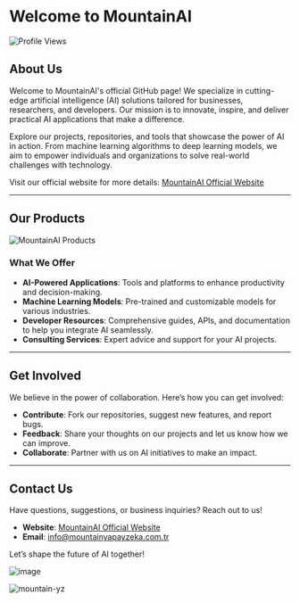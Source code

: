 <!--
## Hi there 👋

**Mountain-YZ/Mountain-YZ** is a ✨ _special_ ✨ repository because its `README.md` (this file) appears on your GitHub profile.

Here are some ideas to get you started:

- 🔭 I’m currently working on ...
- 🌱 I’m currently learning ...
- 👯 I’m looking to collaborate on ...
- 🤔 I’m looking for help with ...
- 💬 Ask me about ...
- 📫 How to reach me: ...
- 😄 Pronouns: ...
- ⚡ Fun fact: ...
-->

# Welcome to MountainAI

![Profile Views](https://komarev.com/ghpvc/?username=mountain-yz&label=Profile%20views&color=0e75b6&style=flat)

## About Us

Welcome to MountainAI's official GitHub page! We specialize in cutting-edge artificial intelligence (AI) solutions tailored for businesses, researchers, and developers. Our mission is to innovate, inspire, and deliver practical AI applications that make a difference.

Explore our projects, repositories, and tools that showcase the power of AI in action. From machine learning algorithms to deep learning models, we aim to empower individuals and organizations to solve real-world challenges with technology.

Visit our official website for more details: [MountainAI Official Website](https://www.mountainyapayzeka.com.tr/)

---

## Our Products

![MountainAI Products](https://github.com/user-attachments/assets/a6675ebf-1a07-4beb-b7d2-8e8dd308a31c)

### What We Offer

- **AI-Powered Applications**: Tools and platforms to enhance productivity and decision-making.
- **Machine Learning Models**: Pre-trained and customizable models for various industries.
- **Developer Resources**: Comprehensive guides, APIs, and documentation to help you integrate AI seamlessly.
- **Consulting Services**: Expert advice and support for your AI projects.

---

## Get Involved

We believe in the power of collaboration. Here’s how you can get involved:

- **Contribute**: Fork our repositories, suggest new features, and report bugs.
- **Feedback**: Share your thoughts on our projects and let us know how we can improve.
- **Collaborate**: Partner with us on AI initiatives to make an impact.

---

## Contact Us

Have questions, suggestions, or business inquiries? Reach out to us!

- **Website**: [MountainAI Official Website](https://www.mountainyapayzeka.com.tr/)
- **Email**: [info@mountainyapayzeka.com.tr](mailto:info@mountainyapayzeka.com.tr)

Let’s shape the future of AI together!

![image](https://github.com/user-attachments/assets/a6675ebf-1a07-4beb-b7d2-8e8dd308a31c)


<p align="left"> <img src="https://komarev.com/ghpvc/?username=mountain-yz&label=Profile%20views&color=0e75b6&style=flat" alt="mountain-yz" /> </p>
